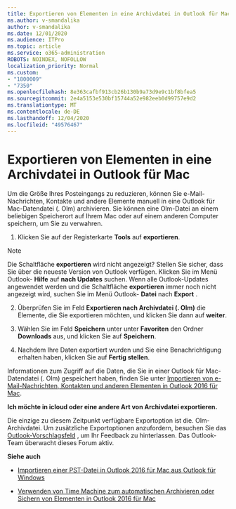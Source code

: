 ```yaml
---
title: Exportieren von Elementen in eine Archivdatei in Outlook für Mac
ms.author: v-smandalika
author: v-smandalika
ms.date: 12/01/2020
ms.audience: ITPro
ms.topic: article
ms.service: o365-administration
ROBOTS: NOINDEX, NOFOLLOW
localization_priority: Normal
ms.custom:
- "1800009"
- "7350"
ms.openlocfilehash: 8e363cafbf913cb26b130b9a73d9e9c1bf8bfea5
ms.sourcegitcommit: 2e4a5153e530bf15744a52e982eeb0d99757e9d2
ms.translationtype: MT
ms.contentlocale: de-DE
ms.lasthandoff: 12/04/2020
ms.locfileid: "49576467"
---
```

# <a name="export-items-to-an-archive-file-in-outlook-for-mac"></a>Exportieren von Elementen in eine Archivdatei in Outlook für Mac

Um die Größe Ihres Posteingangs zu reduzieren, können Sie e-Mail-Nachrichten, Kontakte und andere Elemente manuell in eine Outlook für Mac-Datendatei (. Olm) archivieren. Sie können eine Olm-Datei an einem beliebigen Speicherort auf Ihrem Mac oder auf einem anderen Computer speichern, um Sie zu verwahren.

1. Klicken Sie auf der Registerkarte **Tools** auf **exportieren**.

> [!NOTE]
> Die Schaltfläche **exportieren** wird nicht angezeigt? Stellen Sie sicher, dass Sie über die neueste Version von Outlook verfügen. Klicken Sie im Menü Outlook- **Hilfe** auf **nach Updates** suchen. Wenn alle Outlook-Updates angewendet werden und die Schaltfläche **exportieren** immer noch nicht angezeigt wird, suchen Sie im Menü Outlook- **Datei** nach **Export** .

2. Überprüfen Sie im Feld **Exportieren nach Archivdatei (. Olm)** die Elemente, die Sie exportieren möchten, und klicken Sie dann auf **weiter**.

3. Wählen Sie im Feld **Speichern** unter unter **Favoriten** den Ordner **Downloads** aus, und klicken Sie auf **Speichern**.

4. Nachdem Ihre Daten exportiert wurden und Sie eine Benachrichtigung erhalten haben, klicken Sie auf **Fertig stellen**.

Informationen zum Zugriff auf die Daten, die Sie in einer Outlook für Mac-Datendatei (. Olm) gespeichert haben, finden Sie unter [Importieren von e-Mail-Nachrichten, Kontakten und anderen Elementen in Outlook 2016 für Mac](https://support.microsoft.com/office/import-and-export-outlook-email-contacts-and-calendar-92577192-3881-4502-b79d-c3bbada6c8ef#ID0EAACAAA=macOS).

**Ich möchte in icloud oder eine andere Art von Archivdatei exportieren.**

Die einzige zu diesem Zeitpunkt verfügbare Exportoption ist die. Olm-Archivdatei. Um zusätzliche Exportoptionen anzufordern, besuchen Sie das [Outlook-Vorschlagsfeld](https://outlook.uservoice.com/) , um Ihr Feedback zu hinterlassen. Das Outlook-Team überwacht dieses Forum aktiv.

**Siehe auch**

- [Importieren einer PST-Datei in Outlook 2016 für Mac aus Outlook für Windows](https://support.microsoft.com/office/import-a-pst-file-into-outlook-for-mac-from-outlook-for-windows-b4a6a1d6-94bb-4c85-a4fc-a83dc690e18c)

- [Verwenden von Time Machine zum automatischen Archivieren oder Sichern von Elementen in Outlook 2016 für Mac](https://support.microsoft.com/office/automatically-archive-or-back-up-outlook-for-mac-items-441fcce5-2262-4b64-ac8c-fa949df989f5)
